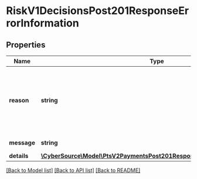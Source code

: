 # RiskV1DecisionsPost201ResponseErrorInformation

## Properties
Name | Type | Description | Notes
------------ | ------------- | ------------- | -------------
**reason** | **string** | The reason of the status.  Possible values:  - &#x60;EXPIRED_CARD&#x60;  - &#x60;SCORE_EXCEEDS_THRESHOLD&#x60;  - &#x60;DECISION_PROFILE_REVIEW&#x60;  - &#x60;DECISION_PROFILE_REJECT&#x60;  - &#x60;PENDING_AUTHENTICATION&#x60;  - &#x60;INVALID_MERCHANT_CONFIGURATION&#x60;  - &#x60;AUTHENTICATION_FAILED&#x60;  - &#x60;DECISION_PROFILE_CHALLENGE&#x60; | [optional] 
**message** | **string** | The detail message related to the status and reason listed above. | [optional] 
**details** | [**\CyberSource\Model\PtsV2PaymentsPost201ResponseErrorInformationDetails[]**](PtsV2PaymentsPost201ResponseErrorInformationDetails.md) |  | [optional] 

[[Back to Model list]](../README.md#documentation-for-models) [[Back to API list]](../README.md#documentation-for-api-endpoints) [[Back to README]](../README.md)


